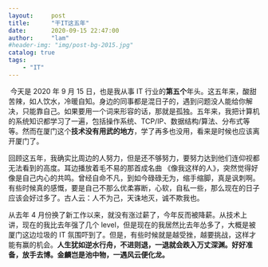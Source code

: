 ```yaml
---
layout:     post
title:      "干IT这五年"
date:       2020-09-15 22:47:00
author:     "lam"
#header-img: "img/post-bg-2015.jpg"
catalog: true
tags:
    - "IT"
---
```


​    今天是 2020 年 9 月 15 日，也是我从事 IT 行业的**第五个**年头。这五年来，酸甜苦辣，如人饮水，冷暖自知。身边的同事都是混日子的，遇到问题没人能给你解决，只能靠自己。如果要用一个词来形容的话，那就是孤独。五年来，我把计算机的系统知识都学习了一遍，包括操作系统、TCP/IP、数据结构/算法、分布式等等。然而在厦门这个**技术没有用武的地方**，学了再多也没用，看来是时候也应该离开厦门了。

   回顾这五年，我确实比周边的人努力，但是还不够努力，要努力达到他们连仰视都无法看到的高度。耳边播放着毛不易的那首成名曲 《像我这样的人》，突然觉得好像是自己内心的共鸣。曾经自命不凡，到如今碌碌无为，缩手缩脚，真是讽刺啊。有些时候真的感慨，要是自己不那么优柔寡断，心软，自私一些，那么现在的日子应该会好过多了。古人云：人不为己，天诛地灭，诚不欺我也。

  从去年 4 月份换了新工作以来，就没有涨过薪了，今年反而被降薪。从技术上讲，现在的我比去年强了几个 level，但是现在的我居然比去年怂多了，大概是被厦门这边垃圾的 IT 氛围吓到了。但是，有些时候就是越受挫，越要挑战，这样才能有赢的机会。**人生犹如逆水行舟，不进则退，一退就会跌入万丈深渊。好好准备，放手去博。金麟岂是池中物，一遇风云便化龙。**
